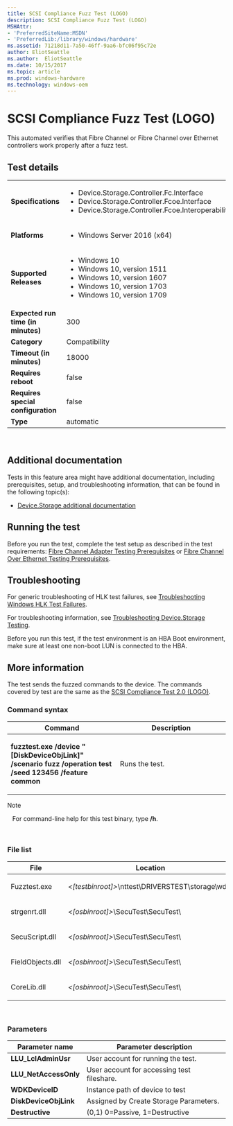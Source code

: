 ```yaml
---
title: SCSI Compliance Fuzz Test (LOGO)
description: SCSI Compliance Fuzz Test (LOGO)
MSHAttr:
- 'PreferredSiteName:MSDN'
- 'PreferredLib:/library/windows/hardware'
ms.assetid: 71218d11-7a50-46ff-9aa6-bfc06f95c72e
author: EliotSeattle
ms.author:  EliotSeattle
ms.date: 10/15/2017
ms.topic: article
ms.prod: windows-hardware
ms.technology: windows-oem
---
```


# <span id="p_hlk_test.4f42dc87-2019-4423-bacb-2ed09da96685"></span>SCSI Compliance Fuzz Test (LOGO)


This automated verifies that Fibre Channel or Fibre Channel over Ethernet controllers work properly after a fuzz test.

## Test details
|||
|---|---|
| **Specifications**  | <ul><li>Device.Storage.Controller.Fc.Interface</li><li>Device.Storage.Controller.Fcoe.Interface</li><li>Device.Storage.Controller.Fcoe.Interoperability</li></ul> |  
| **Platforms**   | <ul><li>Windows Server 2016 (x64)</li></ul> |
| **Supported Releases** | <ul><li>Windows 10</li><li>Windows 10, version 1511</li><li>Windows 10, version 1607</li><li>Windows 10, version 1703</li><li>Windows 10, version 1709</li></ul> |
|**Expected run time (in minutes)**| 300 |
|**Category**| Compatibility |
|**Timeout (in minutes)**| 18000 |
|**Requires reboot**| false |
|**Requires special configuration**| false |
|**Type**| automatic |

 

## <span id="Additional_documentation"></span><span id="additional_documentation"></span><span id="ADDITIONAL_DOCUMENTATION"></span>Additional documentation


Tests in this feature area might have additional documentation, including prerequisites, setup, and troubleshooting information, that can be found in the following topic(s):

-   [Device.Storage additional documentation](device-storage-additional-documentation.md)

## <span id="Running_the_test"></span><span id="running_the_test"></span><span id="RUNNING_THE_TEST"></span>Running the test


Before you run the test, complete the test setup as described in the test requirements: [Fibre Channel Adapter Testing Prerequisites](fibre-channel-adapter-testing-prerequisites.md) or [Fibre Channel Over Ethernet Testing Prerequisites](fibre-channel-over-ethernet-testing-prerequisites.md).

## <span id="Troubleshooting"></span><span id="troubleshooting"></span><span id="TROUBLESHOOTING"></span>Troubleshooting


For generic troubleshooting of HLK test failures, see [Troubleshooting Windows HLK Test Failures](..\user\troubleshooting-windows-hlk-test-failures.md).

For troubleshooting information, see [Troubleshooting Device.Storage Testing](troubleshooting-devicestorage-testing.md).

Before you run this test, if the test environment is an HBA Boot environment, make sure at least one non-boot LUN is connected to the HBA.

## <span id="More_information"></span><span id="more_information"></span><span id="MORE_INFORMATION"></span>More information


The test sends the fuzzed commands to the device. The commands covered by test are the same as the [SCSI Compliance Test 2.0 (LOGO)](d1f2fbbe-d5e4-439d-819a-dc100df0e9ba.md).

### <span id="Command_syntax"></span><span id="command_syntax"></span><span id="COMMAND_SYNTAX"></span>Command syntax

<table>
<colgroup>
<col width="50%" />
<col width="50%" />
</colgroup>
<thead>
<tr class="header">
<th>Command</th>
<th>Description</th>
</tr>
</thead>
<tbody>
<tr class="odd">
<td><p><strong>fuzztest.exe /device &quot;[DiskDeviceObjLink]&quot; /scenario fuzz /operation test /seed 123456 /feature common</strong></p></td>
<td><p>Runs the test.</p></td>
</tr>
</tbody>
</table>

>[!NOTE]
>  
For command-line help for this test binary, type **/h**.

 

### <span id="File_list"></span><span id="file_list"></span><span id="FILE_LIST"></span>File list

<table>
<colgroup>
<col width="50%" />
<col width="50%" />
</colgroup>
<thead>
<tr class="header">
<th>File</th>
<th>Location</th>
</tr>
</thead>
<tbody>
<tr class="odd">
<td><p>Fuzztest.exe</p></td>
<td><p><em>&lt;[testbinroot]&gt;</em>\nttest\DRIVERSTEST\storage\wdk\</p></td>
</tr>
<tr class="even">
<td><p>strgenrt.dll</p></td>
<td><p><em>&lt;[osbinroot]&gt;</em>\SecuTest\SecuTest\</p></td>
</tr>
<tr class="odd">
<td><p>SecuScript.dll</p></td>
<td><p><em>&lt;[osbinroot]&gt;</em>\SecuTest\SecuTest\</p></td>
</tr>
<tr class="even">
<td><p>FieldObjects.dll</p></td>
<td><p><em>&lt;[osbinroot]&gt;</em>\SecuTest\SecuTest\</p></td>
</tr>
<tr class="odd">
<td><p>CoreLib.dll</p></td>
<td><p><em>&lt;[osbinroot]&gt;</em>\SecuTest\SecuTest\</p></td>
</tr>
</tbody>
</table>

 

### <span id="Parameters"></span><span id="parameters"></span><span id="PARAMETERS"></span>Parameters

| Parameter name         | Parameter description                      |
|------------------------|--------------------------------------------|
| **LLU\_LclAdminUsr**   | User account for running the test.         |
| **LLU\_NetAccessOnly** | User account for accessing test fileshare. |
| **WDKDeviceID**        | Instance path of device to test            |
| **DiskDeviceObjLink**  | Assigned by Create Storage Parameters.     |
| **Destructive**        | (0,1) 0=Passive, 1=Destructive             |

 

 

 






